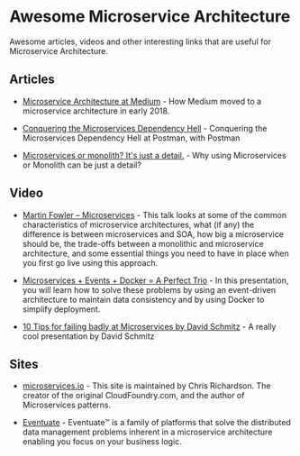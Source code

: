 
# Awesome Microservice Architecture

Awesome articles, videos and other interesting links that are useful for Microservice Architecture.

Articles
--

- [Microservice Architecture at Medium](https://medium.engineering/microservice-architecture-at-medium-9c33805eb74f) -  How Medium moved to a microservice architecture in early 2018.

- [Conquering the Microservices Dependency Hell](https://medium.com/better-practices/conquering-the-microservices-dependency-hell-at-postman-with-postman-part-1-introduction-a1ae019bb934) - Conquering the Microservices Dependency Hell at Postman, with Postman

- [Microservices or monolith? It's just a detail.](https://threedots.tech/post/microservices-or-monolith-its-detail/) - Why using Microservices or Monolith can be just a detail?

Video
--

- [Martin Fowler – Microservices](https://www.youtube.com/watch?v=2yko4TbC8cI) - This talk looks at some of the common characteristics of microservice architectures, what (if any) the difference is between microservices and SOA, how big a microservice should be, the trade-offs between a monolithic and microservice architecture, and some essential things you need to have in place when you first go live using this approach.

- [Microservices + Events + Docker = A Perfect Trio](https://www.youtube.com/watch?v=sSm2dRarhPo) - In this presentation, you will learn how to solve these problems by using an event-driven architecture to maintain data consistency and by using Docker to simplify deployment.

- [10 Tips for failing badly at Microservices by David Schmitz](https://www.youtube.com/watch?v=X0tjziAQfNQ) - A really cool presentation by David Schmitz



Sites
--

- [microservices.io](https://microservices.io) - This site is maintained by Chris Richardson. The creator of the original CloudFoundry.com, and the author of Microservices patterns.

- [Eventuate](http://eventuate.io) - Eventuate™ is a family of platforms that solve the distributed data management problems inherent in a microservice architecture enabling you focus on your business logic.

